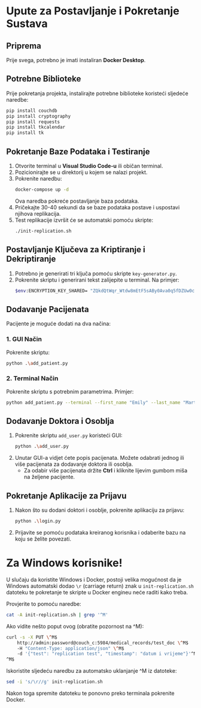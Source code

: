 # Upute za Postavljanje i Pokretanje Sustava

## Priprema
Prije svega, potrebno je imati instaliran **Docker Desktop**.

## Potrebne Biblioteke

Prije pokretanja projekta, instalirajte potrebne biblioteke koristeći sljedeće naredbe:
```bash
pip install couchdb
pip install cryptography
pip install requests
pip install tkcalendar
pip install tk
```

## Pokretanje Baze Podataka i Testiranje

1. Otvorite terminal u **Visual Studio Code-u** ili običan terminal.
2. Pozicionirajte se u direktorij u kojem se nalazi projekt.
3. Pokrenite naredbu:
   ```bash
   docker-compose up -d
   ```
   Ova naredba pokreće postavljanje baza podataka.
4. Pričekajte 30-40 sekundi da se baze podataka postave i uspostavi njihova replikacija.
5. Test replikacije izvršit će se automatski pomoću skripte:
   ```bash
   ./init-replication.sh
   ```

## Postavljanje Ključeva za Kriptiranje i Dekriptiranje

1. Potrebno je generirati tri ključa pomoću skripte `key-generator.py`.
2. Pokrenite skriptu i generirani tekst zalijepite u terminal. Na primjer:
   ```bash
   $env:ENCRYPTION_KEY_SHARED= "ZQkdQtWqr_Wtdw8mEtF5sABy0Ava0q5fDZUw0c0zh_M="
   ```

## Dodavanje Pacijenata

Pacijente je moguće dodati na dva načina:

### 1. GUI Način
Pokrenite skriptu:
```bash
python .\add_patient.py
```

### 2. Terminal Način
Pokrenite skriptu s potrebnim parametrima. Primjer:
```bash
python add_patient.py --terminal --first_name "Emily" --last_name "Martin" --oib "01234567890" --dob "2002-06-18" --gender "Female" --email "emily.martin@example.com" --baza Osijek
```

## Dodavanje Doktora i Osoblja

1. Pokrenite skriptu `add_user.py` koristeći GUI:
   ```bash
   python .\add_user.py
   ```
2. Unutar GUI-a vidjet ćete popis pacijenata. Možete odabrati jednog ili više pacijenata za dodavanje doktora ili osoblja.
   - Za odabir više pacijenata držite **Ctrl** i kliknite lijevim gumbom miša na željene pacijente.

## Pokretanje Aplikacije za Prijavu

1. Nakon što su dodani doktori i osoblje, pokrenite aplikaciju za prijavu:
   ```bash
   python .\login.py
   ```
2. Prijavite se pomoću podataka kreiranog korisnika i odaberite bazu na koju se želite povezati.

# Za Windows korisnike!

U slučaju da koristite Windows i Docker, postoji velika mogućnost da je Windows automatski dodao `\r` (carriage return) znak u `init-replication.sh` datoteku te pokretanje te skripte u Docker engineu neće raditi kako treba. 

Provjerite to pomoću naredbe:
```bash
cat -A init-replication.sh | grep '^M'
```
Ako vidite nešto poput ovog (obratite pozornost na ^M):
```bash
curl -s -X PUT \^M$
    http://admin:password@couch_c:5984/medical_records/test_doc \^M$
    -H "Content-Type: application/json" \^M$
    -d '{"test": "replication test", "timestamp": "datum i vrijeme"}'^M$
^M$
```
Iskoristite sljedeću naredbu za automatsko uklanjanje ^M iz datoteke:
```bash
sed -i 's/\r//g' init-replication.sh
```
Nakon toga spremite datoteku te ponovno preko terminala pokrenite Docker.

